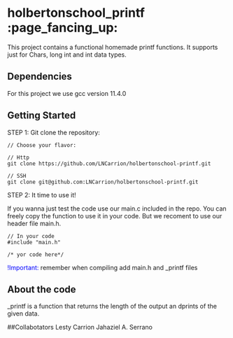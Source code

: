 # holbertonschool_printf :page_fancing_up:

This project contains a functional homemade printf functions. It supports just for Chars, long int and int data types.

## Dependencies
For this project we use gcc version 11.4.0


## Getting Started

STEP 1: Git clone the repository:
```
// Choose your flavor:

// Http
git clone https://github.com/LNCarrion/holbertonschool-printf.git

// SSH
git clone git@github.com:LNCarrion/holbertonschool-printf.git
```

STEP 2: It time to use it!

If you wanna just test the code use our main.c included in the repo. You can freely copy the function to use it in your code. But we recoment to use our header file main.h.


```
// In your code 
#include "main.h"

/* yor code here*/
```

<p><span style="color:blue">!Important:</span> remember when compiling add main.h and _printf files</p>

## About the code

_printf is a function that returns the length of the output an dprints of the given data.

##Collabotators
Lesty Carrion
Jahaziel A. Serrano